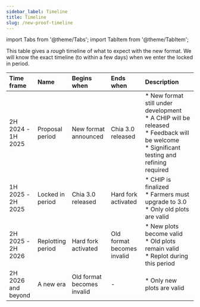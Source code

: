 ```yaml
---
sidebar_label: Timeline
title: Timeline
slug: /new-proof-timeline
---
```


import Tabs from '@theme/Tabs';
import TabItem from '@theme/TabItem';

This table gives a _rough_ timeline of what to expect with the new format. We will know the exact timeline (to within a few days) when we enter the locked in period.

| Time frame               | Name                    | Begins when                             | Ends when                               | Description                                                                                                                                                 |
| :----------------------- | :---------------------- | :-------------------------------------- | :-------------------------------------- | :---------------------------------------------------------------------------------------------------------------------------------------------------------- |
| 2H 2024 - <br/> 1H 2025  | Proposal <br/> period   | New format <br/> announced              | Chia 3.0 <br/> released | \* New format still under development <br/> \* A CHIP will be released <br/> \* Feedback will be welcome <br/> \* Significant testing and refining required |
| 1H 2025 - <br/> 2H 2025  | Locked in <br/> period  | Chia 3.0 <br/> released | Hard fork <br/> activated               | \* CHIP is finalized <br/> \* Farmers must upgrade to 3.0 <br/> \* Only old plots are valid                                                 |
| 2H 2025 - <br/> 2H 2026  | Replotting <br/> period | Hard fork <br/> activated               | Old format <br/> becomes invalid        | \* New plots become valid <br/> \* Old plots remain valid <br/> \* Replot during this period                                                                |
| 2H 2026 <br/> and beyond | A new era               | Old format <br/> becomes invalid        | -                                       | \* Only new plots are valid                                                                                                                                 |
